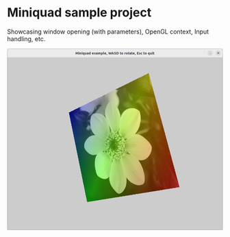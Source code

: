 # Miniquad sample project

Showcasing window opening (with parameters), OpenGL context, Input handling, etc.

![width:500px](./screenshots/miniquad-ex-1.png)
